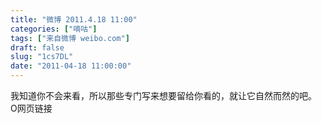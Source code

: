 ```yaml
---
title: "微博 2011.4.18 11:00"
categories: ["嘀咕"]
tags: ["来自微博 weibo.com"]
draft: false
slug: "1cs7DL"
date: "2011-04-18 11:00:00"
---
```


<p>我知道你不会来看，所以那些专门写来想要留给你看的，就让它自然而然的吧。 O网页链接 ​​​​</p>
